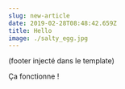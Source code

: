 ```yaml
---
slug: new-article
date: 2019-02-28T08:48:42.659Z
title: Hello
image: ./salty_egg.jpg
---
```


<Source />
(footer injecté dans le template)

Ça fonctionne !
